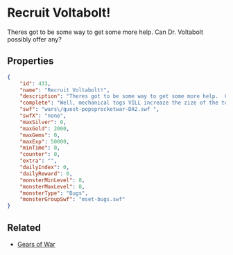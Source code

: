 # Recruit Voltabolt!

Theres got to be some way to get some more help.  Can Dr. Voltabolt possibly offer any?

## Properties

```json
{
    "id": 433,
    "name": "Recruit Voltabolt!",
    "description": "Theres got to be some way to get some more help.  Can Dr. Voltabolt possibly offer any?",
    "complete": "Well, mechanical togs VILL increaze the zize of the tog army.  It iz good you talked to ze Doktor!",
    "swf": "wars\/quest-popsprocketwar-DA2.swf ",
    "swfX": "none",
    "maxSilver": 0,
    "maxGold": 2000,
    "maxGems": 0,
    "maxExp": 50000,
    "minTime": 0,
    "counter": 0,
    "extra": "",
    "dailyIndex": 0,
    "dailyReward": 0,
    "monsterMinLevel": 8,
    "monsterMaxLevel": 8,
    "monsterType": "Bugs",
    "monsterGroupSwf": "mset-bugs.swf"
}
```

## Related

- [Gears of War](../items/2520-gears-of-war.md)

